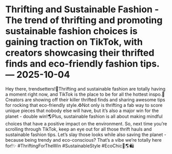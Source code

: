 # Thrifting and Sustainable Fashion - The trend of thrifting and promoting sustainable fashion choices is gaining traction on TikTok, with creators showcasing their thrifted finds and eco-friendly fashion tips. — 2025-10-04

Hey there, trendsetters!🌿Thrifting and sustainable fashion are totally having a moment right now, and TikTok is the place to be for all the hottest inspo.🌟Creators are showing off their killer thrifted finds and sharing awesome tips for rocking that eco-friendly style.♻️Not only is thrifting a fab way to score unique pieces that nobody else will have, but it’s also a major win for the planet - double win!🌎Plus, sustainable fashion is all about making mindful choices that have a positive impact on the environment. So, next time you’re scrolling through TikTok, keep an eye out for all those thrift hauls and sustainable fashion tips. Let’s slay those looks while also saving the planet - because being trendy and eco-conscious? That’s a vibe we’re totally here for!✨ #ThriftingForTheWin #SustainableStyle #EcoChic🌿🌎🛍️